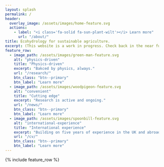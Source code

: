 ```yaml
---
layout: splash
permalink: /
header:
  overlay_image: /assets/images/home-feature.svg
  actions:
    - label: "<i class='fa-solid fa-sun-plant-wilt'></i> Learn more"
      url: "/about/"
title: Ecohydrology for sustainable agriculture.
excerpt: (This website is a work in progress. Check back in the near future for new content!)
feature_row:
  - image_path: /assets/images/green-man-feature.svg
    alt: "physics-driven"
    title: "Physics-driven"
    excerpt: "Bakced by physics, always."
    url: "/research/"
    btn_class: "btn--primary"
    btn_label: "Learn more"
  - image_path: /assets/images/woodpigeon-feature.svg
    alt: "convenient"
    title: "Cutting edge"
    excerpt: "Research is active and ongoing."
    url: "/news/"
    btn_class: "btn--primary"
    btn_label: "Learn more"
  - image_path: /assets/images/spoonbill-feature.svg
    alt: "international-experience"
    title: "International experience"
    excerpt: "Building on five years of experience in the UK and abroad."
    url: "/cv/"
    btn_class: "btn--primary"
    btn_label: "Learn more"
---
```


{% include feature_row %}
